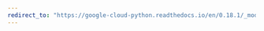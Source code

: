 ```yaml
---
redirect_to: "https://google-cloud-python.readthedocs.io/en/0.18.1/_modules/gcloud/datastore/entity.html"
---
```

